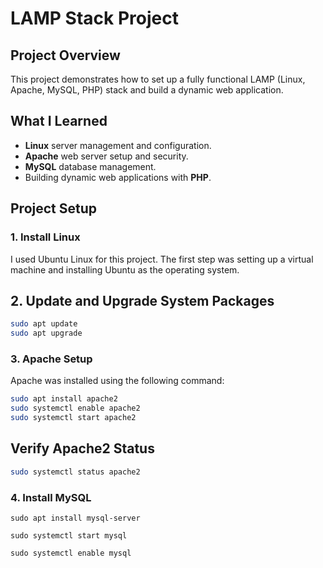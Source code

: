 # LAMP Stack Project

## Project Overview
This project demonstrates how to set up a fully functional LAMP (Linux, Apache, MySQL, PHP) stack and build a dynamic web application.

## What I Learned
- **Linux** server management and configuration.
- **Apache** web server setup and security.
- **MySQL** database management.
- Building dynamic web applications with **PHP**.

## Project Setup

### 1. Install Linux
I used Ubuntu Linux for this project. The first step was setting up a virtual machine and installing Ubuntu as the operating system.



## 2. Update and Upgrade System Packages

```bash
sudo apt update
sudo apt upgrade
```


### 3. Apache Setup
Apache was installed using the following command:

```bash
sudo apt install apache2
sudo systemctl enable apache2
sudo systemctl start apache2
```
## Verify Apache2 Status

```bash
sudo systemctl status apache2
```

### 4. Install MySQL
 ```
 sudo apt install mysql-server

 sudo systemctl start mysql 

sudo systemctl enable mysql
```






